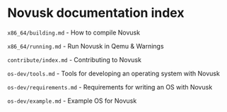 # Novusk documentation index

``x86_64/building.md`` - How to compile Novusk

``x86_64/running.md`` - Run Novusk in Qemu & Warnings

``contribute/index.md`` - Contributing to Novusk

``os-dev/tools.md`` - Tools for developing an operating system with Novusk

``os-dev/requirements.md`` - Requirements for writing an OS with Novusk

``os-dev/example.md`` - Example OS for Novusk
